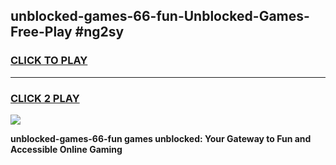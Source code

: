 
## unblocked-games-66-fun-Unblocked-Games-Free-Play #ng2sy
<h3>
<a href="https://us.freeplayer.one?title=unblocked-games-66-fun&ref=9M">CLICK TO PLAY</a></h3>
<hr>

<h3>
<a href="https://us.freeplayer.one?title=unblocked-games-66-fun&ref=9M">CLICK 2 PLAY</a>
  
</h3>

<a href="https://us.freeplayer.one?title=unblocked-games-66-fun&ref=9M"><img src="https://clearcache.store/games.png"></a>


**unblocked-games-66-fun games unblocked: Your Gateway to Fun and Accessible Online Gaming**
